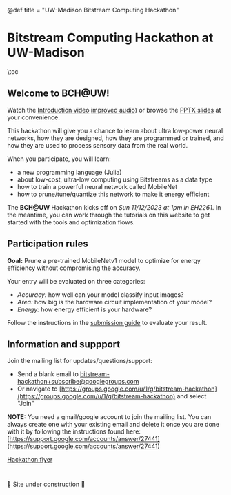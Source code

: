 @def title = "UW-Madison Bitstream Computing Hackathon"

# Bitstream Computing Hackathon at UW-Madison

\toc

## Welcome to **BCH@UW!**

Watch the [Introduction video](https://youtu.be/ZT_1PJJm-O8) [improved audio](https://youtu.be/DQgAueqjj4I)) or browse the [PPTX slides](assets/hackathon_introduction.pptx) at your convenience.

This hackathon will give you a chance to learn about ultra low-power neural networks, how they are designed, how they are programmed or trained, and how they are used to process sensory data from the real world.

When you participate, you will learn:
- a new programming language (Julia)
- about low-cost, ultra-low computing using Bitstreams as a data type
- how to train a powerful neural network called MobileNet
- how to prune/tune/quantize this network to make it energy efficient

The **BCH@UW** Hackathon kicks off on *Sun 11/12/2023 at 1pm in EH2261*.
In the meantime, you can work through the tutorials on this website to get started with the tools and optimization flows.

## Participation rules

**Goal:** Prune a pre-trained MobileNetv1 model to optimize for energy efficiency without compromising the accuracy.

Your entry will be evaluated on three categories:
- *Accuracy:* how well can your model classify input images?
- *Area:* how big is the hardware circuit implementation of your model?
- *Energy:* how energy efficient is your hardware?

Follow the instructions in the [submission guide](/tutorials/submission) to evaluate your result.

## Information and suppport

Join the mailing list for updates/questions/support:
- Send a blank email to [bitstream-hackathon+subscribe@googlegroups.com](mailto:bitstream-hackathon+subscribe@googlegroups.com)
- Or navigate to [https://groups.google.com/u/1/g/bitstream-hackathon](https://groups.google.com/u/1/g/bitstream-hackathon) and select "Join"

**NOTE:** You need a gmail/google account to join the mailing list. You can always create one with your existing email and delete it once you are done with it by following the instructions found here:
[https://support.google.com/accounts/answer/27441](https://support.google.com/accounts/answer/27441)

[Hackathon flyer](assets/flyer.pdf)

#
🚧 Site under construction 🚧
